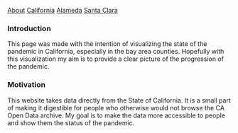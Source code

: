 [About](about.md)  [California](cali.md)    [Alameda](alameda.md)  [Santa Clara](sc_county.md)

### Introduction

This page was made with the intention of visualizing the state of the pandemic
in California, especially in the bay area counties. Hopefully with this
visualization my aim is to provide a clear picture of the progression of the
pandemic.

### Motivation

This website takes data directly from the State of California. It is a small
part of making it digestible for people who otherwise would not browse the CA
Open Data archive. My goal is to make the data more accessible to people and
show them the status of the pandemic.
